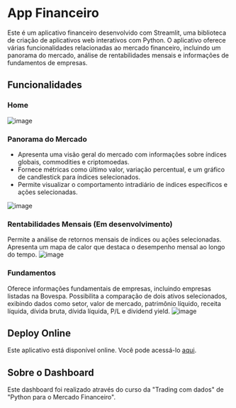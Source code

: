 # App Financeiro

Este é um aplicativo financeiro desenvolvido com Streamlit, uma biblioteca de criação de aplicativos web interativos com Python. O aplicativo oferece várias funcionalidades relacionadas ao mercado financeiro, incluindo um panorama do mercado, análise de rentabilidades mensais e informações de fundamentos de empresas.

## Funcionalidades

### Home
![image](https://github.com/matheuspc3/app_financeiro/assets/61256001/4416d29d-d333-4b64-94ba-b31ba4df29bf)



### Panorama do Mercado
- Apresenta uma visão geral do mercado com informações sobre índices globais, commodities e criptomoedas.
- Fornece métricas como último valor, variação percentual, e um gráfico de candlestick para índices selecionados.
- Permite visualizar o comportamento intradiário de índices específicos e ações selecionadas.
  
![image](https://github.com/matheuspc3/app_financeiro/assets/61256001/299d1d8b-6667-4964-9533-f660805cc67b)


### Rentabilidades Mensais (Em desenvolvimento)
Permite a análise de retornos mensais de índices ou ações selecionadas.
Apresenta um mapa de calor que destaca o desempenho mensal ao longo do tempo.
![image](https://github.com/matheuspc3/app_financeiro/assets/61256001/f47484d7-35de-4f8f-9dda-2833c5df3e59)


### Fundamentos
Oferece informações fundamentais de empresas, incluindo empresas listadas na Bovespa.
Possibilita a comparação de dois ativos selecionados, exibindo dados como setor, valor de mercado, patrimônio líquido, receita líquida, dívida bruta, dívida líquida, P/L e dividend yield.
![image](https://github.com/matheuspc3/app_financeiro/assets/61256001/e95464ea-34b9-464e-8f5f-11f3b7c437c2)

## Deploy Online
Este aplicativo está disponível online. Você pode acessá-lo [aqui](https://appfinanceiro-matheuspc3.streamlit.app/).

## Sobre o Dashboard
Este dashboard foi realizado através do curso da "Trading com dados" de "Python para o Mercado Financeiro".
